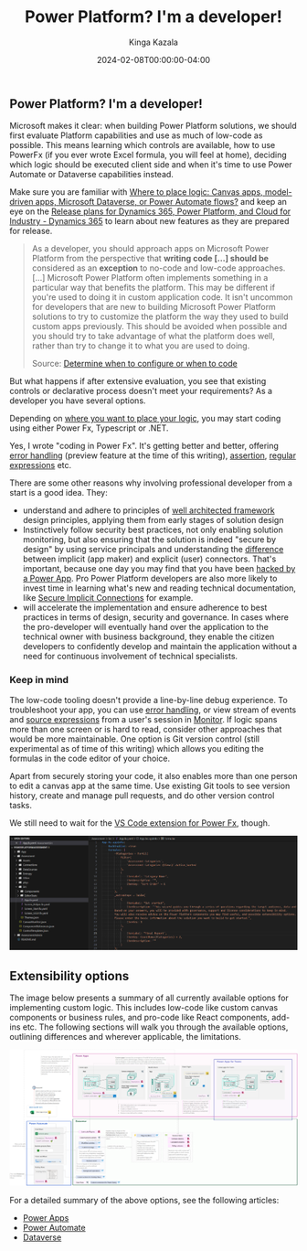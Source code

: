 ﻿---
title: "Power Platform? I'm a developer!"
date: 2024-02-08T00:00:00-04:00
author: "Kinga Kazala"
githubname: kkazala
categories: ["Community post"]
images:

tags: []
type: "regular"
---

## Power Platform? I'm a developer!

Microsoft makes it clear:  when building Power Platform solutions, we should first evaluate Platform capabilities and use as much of low-code as possible.
This means learning which controls are available, how to use PowerFx (if you ever wrote Excel formula, you will feel at home), deciding which logic should be executed client side and when it's time to use Power Automate or Dataverse capabilities instead.

Make sure you are familiar with [Where to place logic: Canvas apps, model-driven apps, Microsoft Dataverse, or Power Automate flows?](https://learn.microsoft.com/en-us/power-apps/guidance/planning/logic) and keep an eye on the [Release plans for Dynamics 365, Power Platform, and Cloud for Industry - Dynamics 365](https://learn.microsoft.com/en-us/dynamics365/release-plans/) to learn about new features as they are prepared for release.

>As a developer, you should approach apps on Microsoft Power Platform from the perspective that **writing code […] should be** considered as an **exception** to no-code and low-code approaches. […]
Microsoft Power Platform often implements something in a particular way that benefits the platform. This may be different if you're used to doing it in custom application code. It isn't uncommon for developers that are new to building Microsoft Power Platform solutions to try to customize the platform the way they used to build custom apps previously. This should be avoided when possible and you should try to take advantage of what the platform does well, rather than try to change it to what you are used to doing.
>
>Source: [Determine when to configure or when to code](https://learn.microsoft.com/en-us/training/modules/introduction-power-platform-extend/configure-code)

But what happens if after extensive evaluation, you see that existing controls or declarative process doesn't meet your requirements? As a developer you have several options.

Depending on [where you want to place your logic](https://learn.microsoft.com/en-us/power-apps/guidance/planning/logic), you may start coding using either Power Fx, Typescript or .NET.

Yes, I wrote "coding in Power Fx".  It's getting better and better, offering [error handling](https://learn.microsoft.com/en-us/power-platform/power-fx/error-handling) (preview feature at the time of this writing), [assertion](https://learn.microsoft.com/en-us/power-platform/power-fx/reference/function-assert), [regular expressions](https://learn.microsoft.com/en-us/power-platform/power-fx/reference/function-ismatch) etc.

There are some other reasons why involving professional developer from a start is a good idea. They:

- understand and adhere to principles of [well architected framework](https://learn.microsoft.com/en-us/industry/well-architected/overview) design principles, applying them from early stages of solution design
- Instinctively follow security best practices, not only enabling solution monitoring, but also ensuring that the solution is indeed "secure by design" by using service principals and understanding the [difference](https://learn.microsoft.com/en-us/power-platform/admin/security/connect-data-sources#authenticating-to-data-sources) between implicit (app maker) and explicit (user) connectors. That's important, because one day you may find that you have been [hacked by a Power App](https://dev.to/wyattdave/ive-just-been-hacked-by-a-power-app-1fj4). Pro Power Platform developers are also more likely to invest time in learning what's new and reading technical documentation, like [Secure Implicit Connections](https://learn.microsoft.com/en-us/power-apps/maker/canvas-apps/connections-list#shared-connections--secure-implicit-connections) for example.
- will accelerate the implementation and ensure adherence to best practices in terms of design, security and governance. In cases where the pro-developer will eventually hand over the application to the technical owner with business background, they enable the citizen developers to confidently develop and maintain the application without a need for continuous involvement of technical specialists.


### Keep in mind

The low-code tooling doesn't provide a line-by-line debug experience. To troubleshoot your app, you can use [error handling](https://learn.microsoft.com/en-us/power-platform/power-fx/error-handling), or view stream of events and [source expressions](https://learn.microsoft.com/en-us/power-apps/maker/monitor-canvasapps#setting-debug-published-app) from a user's session in [Monitor](https://learn.microsoft.com/en-us/power-apps/maker/monitor-overview).
If logic spans more than one screen or is hard to read, consider other approaches that would be more maintainable. One option is Git version control (still experimental as of time of this writing) which allows you editing the formulas in the code editor of your choice.

Apart from securely storing your code, it also enables more than one person to edit a canvas app at the same time. Use existing Git tools to see version history, create and manage pull requests, and do other version control tasks.

We still need to wait for the [VS Code extension for Power Fx](https://github.com/microsoft/Power-Fx/discussions/227), though.


![Git version control for Power Apps](./images/Git.png)

## Extensibility options

The image below presents a summary of all currently available options for implementing custom logic. This includes low-code like custom canvas components or business rules, and pro-code like React components, add-ins etc.
The following sections will walk you through the available options, outlining differences and wherever applicable, the limitations.

![Extensibility optipns](./images/Extensibility.png)

For a detailed summary of the above options, see the following articles:

- [Power Apps](powerApps.md)
- [Power Automate](./PowerAutomate.md)
- [Dataverse](Dataverse.md)

